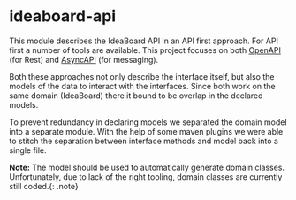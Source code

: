 # ideaboard-api

This module describes the IdeaBoard API in an API first approach. 
For API first a number of tools are available. This project focuses
on both [OpenAPI](https://www.openapis.org/) (for Rest) and
[AsyncAPI](https://www.asyncapi.com/) (for messaging).

Both these approaches not only describe the interface itself, but also
the models of the data to interact with the interfaces. Since both work
on the same domain (IdeaBoard) there it bound to be overlap in the 
declared models.

To prevent redundancy in declaring models we separated the domain model
into a separate module. With the help of some maven plugins we were able
to stitch the separation between interface methods and model back into a
single file. 

**Note:** The model should be used to automatically generate domain 
classes. Unfortunately, due to lack of the right tooling, domain classes
are currently still coded.{: .note}
